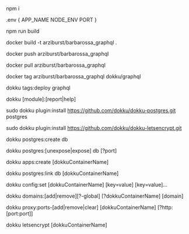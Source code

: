 <!-- local -->

npm i

.env {
    APP_NAME
    NODE_ENV
    PORT
}

npm run build

docker build -t arziburst/barbarossa_graphql .

docker push arziburst/barbarossa_graphql

<!-- droplet -->

docker pull arziburst/barbarossa_graphql

docker tag arziburst/barbarossa_graphql dokku/graphql

dokku tags:deploy graphql

<!-- Dokku fast docs -->
dokku [module]:[report|help] 

sudo dokku plugin:install https://github.com/dokku/dokku-postgres.git postgres

sudo dokku plugin:install https://github.com/dokku/dokku-letsencrypt.git 

dokku postgres:create db

dokku postgres:[unexpose|expose] db [?port]

dokku apps:create [dokkuContainerName]

dokku postgres:link db [dokkuContainerName]

dokku config:set [dokkuContainerName] [key=value] [key=value]...

dokku domains:[add|remove][?-global] [?dokkuContainerName] [domain]

dokku proxy:ports-[add|remove|clear] [dokkuContainerName] [?http:[port:port]]

dokku letsencrypt [dokkuContainerName]